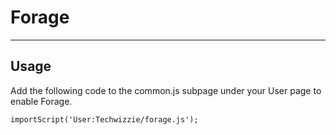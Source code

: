 # Forage  
----  
## Usage  
Add the following code to the common.js subpage under your User page to enable Forage.  
```
importScript('User:Techwizzie/forage.js');
```



